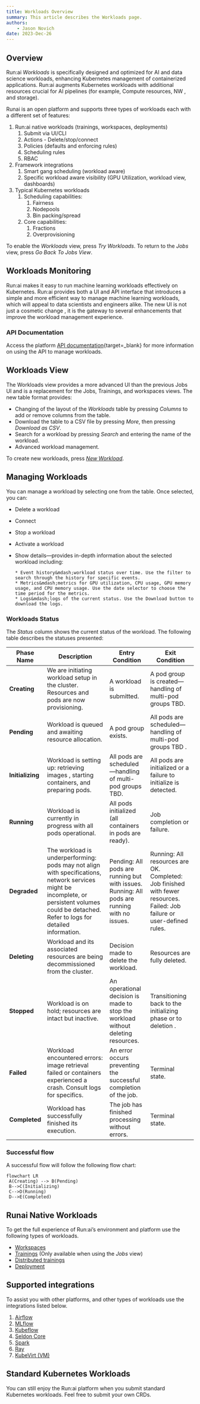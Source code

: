 ```yaml
---
title: Workloads Overview
summary: This article describes the Workloads page.
authors:
    - Jason Novich
date: 2023-Dec-26
---
```


## Overview

Run:ai *Workloads* is specifically designed and optimized for AI and data science workloads, enhancing Kubernetes management of containerized applications. Run:ai augments Kubernetes workloads with additional resources crucial for AI pipelines (for example, Compute resources, NW <!-- we cannot use NW here -->, and storage).

Runai is an open platform and supports three types of workloads each with a different set of features:

<!-- The structure and the division to 3 types is good. I am missing an explanation about each type. We are not following a well known standard here and an explanation is very much needed -->
1. Run:ai native workloads (trainings, workspaces, deployments)
      1. Submit via UI/CLI
      2. Actions - Delete/stop/connect
      3. Policies (defaults and enforcing rules)
      4. Scheduling rules
      5. RBAC
2. Framework integrations
      1. Smart gang scheduling (workload aware)
      2. Specific workload aware visibility <!-- what doe it mean? requires more explanation --> (GPU Utilization, workload view, dashboards)
3. Typical Kubernetes workloads
       <!-- we are inconsistent. Here we use more gouping level and put things under scheuling where in item #2 above we do not. It is complex and the inconsistency adds copmplexity -->
      1. Scheduling capabilities:
           1. Fairness
           2. Nodepools
           3. Bin packing/spread
      2. Core capabilities: <!-- "core" is an internal term and we cannot use it here -->
           1. Fractions
           2. Overprovisioning

To enable the *Workloads* view, press *Try Workloads*. To return to the *Jobs* view, press *Go Back To Jobs View*.

## Workloads Monitoring

Run:ai makes it easy to run machine learning workloads effectively on Kubernetes. Run:ai provides both a UI and API interface that introduces a simple and more efficient way to manage machine learning workloads, which will appeal to data scientists and engineers alike. The new UI is not just a cosmetic change <!-- the previous sentence is not good for 2 reasons: (1) it is version specific. When will the UI not be "new"? we will re-write the page then? (2) We need to talke about value to customers and what is the UI. Sentences like "not a cosmetic change" do not belong to the product documentation -->, it is the gateway to several enhancements that improve the workload management experience.

### API Documentation

Access the platform [API documentation](https://app.run.ai/api/docs){target=_blank} for more information on using the API to manage workloads.

## Workloads View

The Workloads view provides a more advanced UI than the previous Jobs UI and is a replacement for the Jobs, Trainings, and workspaces views. The new table format provides:

* Changing of the layout of the *Workloads* table by pressing *Columns* to add or remove columns from the table.
* Download the table to a CSV file by pressing *More*, then pressing *Download as CSV*.
* Search for a workload by pressing *Search* and entering the name of the workload.
* Advanced workload management.

To create new workloads, press [*New Workload*](submitting-workloads.md).

## Managing Workloads

You can manage a workload by selecting one from the table. Once selected, you can:

* Delete a workload
* Connect
* Stop a workload
* Activate a workload
  <!-- spacing issue with the dashes... I can see this in other pages as well. Perhaps we should leave it till when we apply a new style guide -->
* Show details&mdash;provides in-depth information about the selected workload including:

      * Event history&mdash;workload status over time. Use the filter to search through the history for specific events.
      * Metrics&mdash;metrics for GPU utilization, CPU usage, GPU memory usage, and CPU memory usage. Use the date selector to choose the time period for the metrics.
      * Logs&mdash;logs of the current status. Use the Download button to download the logs.

### Workloads Status

The *Status* column shows the current status of the workload. The following table describes the statuses presented:

| **Phase Name** | **Description** | **Entry Condition** | **Exit Condition** | 
| --- | --- | --- | --- |
| **Creating** | We <!-- we are not doing any thing and cannot be the subject of this sentence --> are initiating workload setup in the cluster. Resources and pods are now provisioning. | A workload is submitted. | A pod group is created—handling of multi-pod groups TBD. | 
| **Pending** | Workload is queued and awaiting resource allocation. | A pod group exists. | All pods are scheduled—handling of multi-pod groups TBD <!-- what are all the TBD's in this page? -->. | 
| **Initializing** | Workload is setting up: retrieving images <!-- it's images or image? -->, starting containers, and preparing pods. | All pods are scheduled—handling of multi-pod groups TBD. | All pods are initialized or a failure to initialize is detected. | 
| **Running** | Workload is currently in progress with all pods operational. | All pods initialized (all containers in pods are ready). | Job completion or failure. | 
| **Degraded** | The workload is underperforming: pods may not align with specifications, network services might be incomplete, or persistent volumes could be detached. Refer to logs for detailed information. | <!-- a new line before "Running" would help. This is the most complex to understand status I think and I do not think it is clear why Running as described is an entry condition -->Pending: All pods are running but with issues. Running: All pods are running with no issues. | Running: All resources are OK. Completed: Job finished with fewer resources. Failed: Job failure or user-defined rules. | <!-- new lines would also help here. The statuses in the rights columns are hard to identify as they are in clear text and do not start in a new line -->
| **Deleting** | Workload and its associated resources are being decommissioned from the cluster. | <!-- deciion made? delete is an explicit action, I do not think talking about decisions here is relevant -->Decision made to delete the workload. | Resources are fully deleted. | 
| **Stopped** | Workload is on hold; resources are intact but inactive. | An operational decision <!-- decision? action! --> is made to stop the workload without deleting resources. | Transitioning back to the initializing phase or to deletion <!-- very frightening. We are saying that the action is to stop the workload without deleting it and that the outcome may be deletion of the workload?! We either add more details and explain it may be a state towards deletion if the user actively deleted the workload or do not frighten the poor user -->. | 
| **Failed** | Workload encountered errors: image retrieval failed or containers experienced a crash. Consult logs for specifics. | An error occurs preventing the successful completion of the job. | Terminal state. | 
| **Completed** | Workload has successfully finished its execution. | The job has finished processing without errors. | Terminal state. | 

### Successful flow

A successful flow will follow the following flow chart:

```mermaid
flowchart LR
 A(Creating) --> B(Pending)
 B-->C(Initializing)
 C-->D(Running)
 D-->E(Completed)
```

## Runai Native Workloads <!-- looks like this part belongs to the beginning of the article when we use the term and missing explanation -->

To get the full experience of Run:ai’s environment and platform use the following types of workloads.

* [Workspaces](../../Researcher/user-interface/workspaces/overview.md#getting-familiar-with-workspaces)
* [Trainings](../../Researcher/user-interface/trainings.md#trainings) (Only available when using the *Jobs* view)
* [Distributed trainings](../../Researcher/user-interface/trainings.md#trainings)
* [Deployment](../admin-ui-setup/deployments.md#viewing-and-submitting-deployments)

## Supported integrations

To assist you with other platforms, and other types of workloads use the integrations listed below.

1. [Airflow](https://docs.run.ai/v2.13/admin/integration/airflow/)
2. [MLflow](https://docs.run.ai/v2.13/admin/integration/mlflow/)
3. [Kubeflow](https://docs.run.ai/v2.13/admin/integration/kubeflow/)
4. [Seldon Core](https://docs.run.ai/v2.13/admin/integration/seldon/)
5. [Spark](https://docs.run.ai/v2.13/admin/integration/spark/)
6. [Ray](https://docs.run.ai/v2.13/admin/integration/ray/)
7. [KubeVirt (VM)](https://docs.run.ai/v2.13/admin/integration/kubevirt/)

## Standard Kubernetes Workloads <!-- I completely did not understand this part. And I do not think it is an elegant ending to an article -->

You can still enjoy the Run:ai platform when you submit standard Kubernetes workloads. Feel free to submit your own CRDs.
